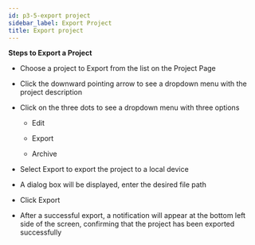 ```yaml
---
id: p3-5-export project
sidebar_label: Export Project
title: Export project
---
```


**Steps to Export a Project**

- Choose a project to Export from the list on the Project Page

- Click the downward pointing arrow to see a dropdown menu with the project description

- Click on the three dots to see a dropdown menu with three options

  - Edit

  - Export

  - Archive

- Select Export to export the project to a local device

- A dialog box will be displayed, enter the desired file path

- Click Export

- After a successful export, a notification will appear at the bottom left side of the screen, confirming that the project has been exported successfully
